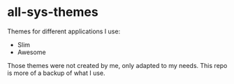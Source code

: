 # all-sys-themes
Themes for different applications I use:
- Slim
- Awesome

Those themes were not created by me, only adapted to my needs.
This repo is more of a backup of what I use.
